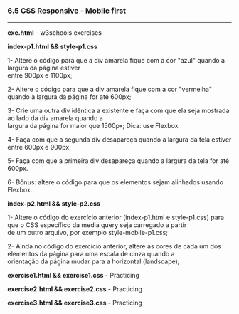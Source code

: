 <h3>6.5 CSS Responsive - Mobile first</h3>

---

<strong>exe.html</strong> - w3schools exercises<br>

<strong>index-p1.html && style-p1.css</strong>

1- Altere o código para que a div amarela fique com a cor "azul" quando a largura da página estiver<br>
entre 900px e 1100px;

2- Altere o código para que a div amarela fique com a cor "vermelha" quando a largura da página for até 600px;

3- Crie uma outra div idêntica a existente e faça com que ela seja mostrada ao lado da div amarela quando a<br>
largura da página for maior que 1500px; Dica: use Flexbox

4- Faça com que a segunda div desapareça quando a largura da tela estiver entre 600px e 900px;

5- Faça com que a primeira div desapareça quando a largura da tela for até 600px.

6- Bônus: altere o código para que os elementos sejam alinhados usando Flexbox.

<strong>index-p2.html && style-p2.css</strong>

1- Altere o código do exercício anterior (index-p1.html e style-p1.css) para que o CSS específico da media query seja carregado a partir<br>
de um outro arquivo, por exemplo style-mobile-p1.css;

2- Ainda no código do exercício anterior, altere as cores de cada um dos elementos da página para uma escala de cinza quando a<br>
orientação da página mudar para a horizontal (landscape);

<strong>exercise1.html && exercise1.css</strong> - Practicing

<strong>exercise2.html && exercise2.css</strong> - Practicing

<strong>exercise3.html && exercise3.css</strong> - Practicing